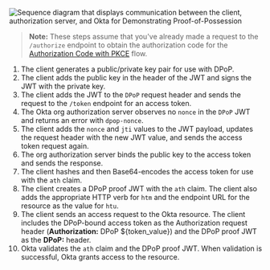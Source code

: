 <div class="three-quarter">

![Sequence diagram that displays communication between the client, authorization server, and Okta for Demonstrating Proof-of-Possession](/img/authorization/DPoPOktaResource.png)

</div>

<!-- https://www.figma.com/file/YH5Zhzp66kGCglrXQUag2E/%F0%9F%93%8A-Updated-Diagrams-for-Dev-Docs?type=design&node-id=4459-34299&mode=design&t=QeayUk85pzPPTezF-4 -->

<!-- Source for image. Generated using http://www.plantuml.com/plantuml/uml/

@startuml
skinparam monochrome true
participant "OIDC client" as client
participant "Authorization server" as as
participant "Okta" as okta

autonumber "<b>#."
client -> client: Generates public/private key pair for use with DPoP
client -> client: Adds public key to JWT header and signs JWT with private key
client -> as: Adds JWT to `DPoP` request header and sends request to token endpoint
as -> client: Observes no `nonce` in DPoP JWT, returns error with `dpop-nonce` header
client -> as: Adds `nonce` and `jti` values to JWT payload and sends request again
as -> client: Binds public key to access token and sends response
client -> client: Hashes and then base64-encodes the `access_token` for the `ath` claim
client -> client: Creates new DPoP proof JWT with new claims, values
client -> okta: Adds original DPoP-bound access token to **Authorization** request header, new JWT to **DPoP** header
client -> okta: Sends request to access Okta protected resource
okta -> client: Validates the DPoP-bound access token and grants access to resource
@enduml

-->

> **Note:** These steps assume that you've already made a request to the `/authorize` endpoint to obtain the authorization code for the [Authorization Code with PKCE](/docs/guides/implement-grant-type/authcodepkce/main/) flow.

1. The client generates a public/private key pair for use with DPoP.
1. The client adds the public key in the header of the JWT and signs the JWT with the private key.
1. The client adds the JWT to the `DPoP` request header and sends the request to the `/token` endpoint for an access token.
1. The Okta org authorization server observes no `nonce` in the `DPoP` JWT and returns an error with `dpop-nonce`.
1. The client adds the `nonce` and `jti` values to the JWT payload, updates the request header with the new JWT value, and sends the access token request again.
1. The org authorization server binds the public key to the access token and sends the response.
1. The client hashes and then Base64-encodes the access token for use with the `ath` claim.
1. The client creates a DPoP proof JWT with the `ath` claim. The client also adds the appropriate HTTP verb for `htm` and the endpoint URL for the resource as the value for `htu`.
1. The client sends an access request to the Okta resource. The client includes the DPoP-bound access token as the Authorization request header (**Authorization:** DPoP ${token_value}) and the DPoP proof JWT as the **DPoP:** header.
1. Okta validates the `ath` claim and the DPoP proof JWT. When validation is successful, Okta grants access to the resource.
